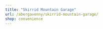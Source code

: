 ```yaml
---
title: "Skirrid Mountain Garage"
url: /abergavenny/skirrid-mountain-garage/
shop: convenience
---
```

